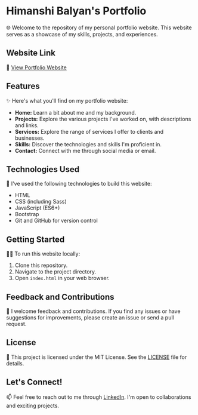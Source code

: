 # Himanshi Balyan's Portfolio

🌐 Welcome to the repository of my personal portfolio website. This website serves as a showcase of my skills, projects, and experiences.

## Website Link

🔗 [View Portfolio Website](https://himanshibaliyan.github.io/HimanshiPortfolio.github.io/)

## Features

✨ Here's what you'll find on my portfolio website:

- **Home:** Learn a bit about me and my background.
- **Projects:** Explore the various projects I've worked on, with descriptions and links.
- **Services:** Explore the range of services I offer to clients and businesses.
- **Skills:** Discover the technologies and skills I'm proficient in.
- **Contact:** Connect with me through social media or email.

## Technologies Used

🚀 I've used the following technologies to build this website:

- HTML
- CSS (including Sass)
- JavaScript (ES6+)
- Bootstrap
- Git and GitHub for version control

## Getting Started

👩‍💻 To run this website locally:

1. Clone this repository.
2. Navigate to the project directory.
3. Open `index.html` in your web browser.

## Feedback and Contributions

🙌 I welcome feedback and contributions. If you find any issues or have suggestions for improvements, please create an issue or send a pull request.

## License

📝 This project is licensed under the MIT License. See the [LICENSE](LICENSE) file for details.

## Let's Connect!

📫 Feel free to reach out to me through [LinkedIn]([https://www.linkedin.com/in/himanshibaliyan/](https://www.linkedin.com/in/himanshi-b-3bb8501ba/)). I'm open to collaborations and exciting projects.


